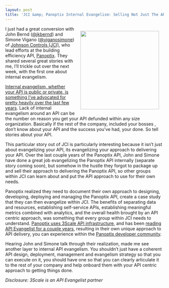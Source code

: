 ```yaml
---
layout: post
title: 'JCI &amp; Panoptix Internal Evangelism: Selling Not Just The API, But The Overall Approach Internally'
---
```

<p><a title="building efficiency API" href="https://whatspossible.johnsoncontrols.com/community/panoptix"><img style="padding: 15px;" src="https://s3.amazonaws.com/kinlane-productions/api-evangelist/panoptix/johnson-control-panoptix.png" alt="" width="250" align="right" /></a></p>
<p>I just had a great conversion with John Bernd (<a href="https://twitter.com/jkbernd">@jkbernd</a>) and Simone Vigano (<a href="https://twitter.com/viganosimone">@viganosimone</a>) of <a href="http://www.johnsoncontrols.com/">Johnson Controls (JCI)</a>, who lead efforts  at the building efficiency API, <a title="building efficiency API" href="https://whatspossible.johnsoncontrols.com/community/panoptix">Panoptix</a>.  They shared several great stories with me, I&rsquo;ll trickle out over the next week, with the first one about internal evangelism.</p>
<p><a title="Internal evangelism, whether your API is public or private, is something I&rsquo;ve advocated for pretty heavily over the last few years" href="http://apievangelist.com/2011/09/29/api-evangelism-is-equal-parts-internal-partner-and-public-outreach/">Internal evangelism, whether your API is public or private, is something I&rsquo;ve advocated for pretty heavily over the last few years</a>. Lack of internal evangelism around an API can be the number on reason you get your API defunded within any size organization. Basically if the rest of the company, included your bosses , don&rsquo;t know about your API and the success you&rsquo;ve had, your done. So tell stories about your API.</p>
<p>This particular story out of JCI is particularly interesting because it isn&rsquo;t just about evangelizing your API, its evangelizing your approach to delivering your API. Over the last couple years of the Panoptix API, John and Simone have done a great job evangelizing the Panoptix API internally (separate story coming soon), but somehow in the hustle they forgot to package up and sell their approach to delivering the Panoptix API, so other groups within JCI can learn about and put the API approach to use for their own needs.</p>
<p>Panoptix realized they need to document their own approach to designing, developing, deploying and managing the Panoptix API, create a case study that they can then evangelize within JCI. The benefits of separating data and resources, establishing self-service APIs, establishing meaningful metrics combined with analytics, and the overall health brought by an API centric approach, was something that every group within JCI needs to understand.  <a href="http://www.3scale.net/tag/panoptix/">Panoptix uses 3Scale API infrastructure</a>, and has been <a href="http://apievangelist.com/2012/12/17/making-an-impact-on-environment-with-building-management-apis/">reading API Evangelist for a couple years</a>, resulting in their own unique approach to API delivery, you can experience within the <a href="https://whatspossible.johnsoncontrols.com/community/panoptix">Panoptix developer community</a>.</p>
<p>Hearing John and Simone talk through their realization, made me see another layer to internal API evangelism. You shouldn&rsquo;t just have a coherent API design, deployment, management and evangelism strategy so that you can execute on it, you should have one so that you can clearly articulate it to the rest of your company and help onboard them with your API centric approach to getting things done.</p>
<p><em>Disclosure: 3Scale is an API Evangelist partner</em></p>